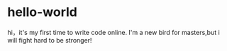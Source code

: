 # hello-world
hi，it's my first time to write code online. I'm a new bird for masters,but i will fight hard to be stronger!

